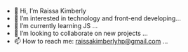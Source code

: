 - 👋 Hi, I’m Raissa Kimberly
- 👀 I’m interested in technology and front-end developing...
- 🌱 I’m currently learning JS ...
- 💞️ I’m looking to collaborate on new projects ...
- 📫 How to reach me: raissakimberlyhp@gmail.com ...

<!---
kimbiess/kimbiess is a ✨ special ✨ repository because its `README.md` (this file) appears on your GitHub profile.
You can click the Preview link to take a look at your changes.
--->
